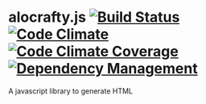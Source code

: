 alocrafty.js [![Build Status](https://travis-ci.org/gerardorf/alocrafty.js.svg?branch=master)](https://travis-ci.org/gerardorf/alocrafty.js) [![Code Climate](https://codeclimate.com/github/gerardorf/alocrafty.js.png)](https://codeclimate.com/github/gerardorf/alocrafty.js) [![Code Climate Coverage](https://codeclimate.com/github/gerardorf/alocrafty.js/coverage.png)](https://codeclimate.com/github/gerardorf/alocrafty.js) [![Dependency Management](https://david-dm.org/gerardorf/alocrafty.js.png)](https://david-dm.org/gerardorf/alocrafty.js.png)
================================================

A javascript library to generate HTML

